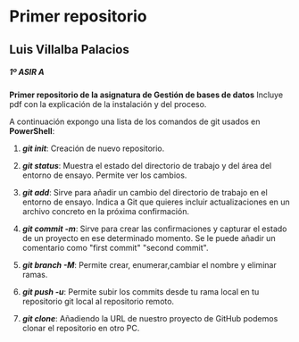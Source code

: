 # Primer repositorio
## Luis Villalba Palacios
##### 1º ASIR A

**Primer repositorio de la asignatura de Gestión de bases de datos**
Incluye pdf con la explicación de la instalación y del proceso.

A continuación expongo una lista de los comandos de git usados en **PowerShell**:


1. ***git init***: Creación de nuevo repositorio.

2. ***git status***: Muestra el estado del directorio de trabajo y del área del entorno de ensayo. Permite ver los cambios.

3. ***git add***: Sirve para añadir un cambio del directorio de trabajo en el entorno de ensayo. Indica a Git que quieres incluir actualizaciones en un archivo concreto en la próxima confirmación.

4. ***git commit -m***: Sirve para crear las confirmaciones y capturar el estado de un proyecto en ese determinado momento. Se le puede añadir un comentario como "first commit" "second commit".

5. ***git branch -M***: Permite crear, enumerar,cambiar el nombre y eliminar ramas.

6. ***git push -u***: Permite subir los commits desde tu rama local en tu repositorio git local al repositorio remoto.

7. ***git clone***: Añadiendo la URL de nuestro proyecto de GitHub podemos clonar el repositorio en otro PC.


